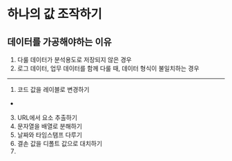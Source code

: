 # 하나의 값 조작하기
## 데이터를 가공해야하는 이유
1. 다룰 데이터가 분석용도로 저장되지 않은 경우
2. 로그 데이터, 업무 데이터를 함께 다룰 때, 데이터 형식이 불일치하는 경우

--------

1. 코드 값을 레이블로 변경하기
- 
3. URL에서 요소 추출하기
4. 문자열을 배열로 분해하기
5. 날짜와 타임스탬프 다루기
6. 결손 값을 디폴트 값으로 대치하기
7. 
